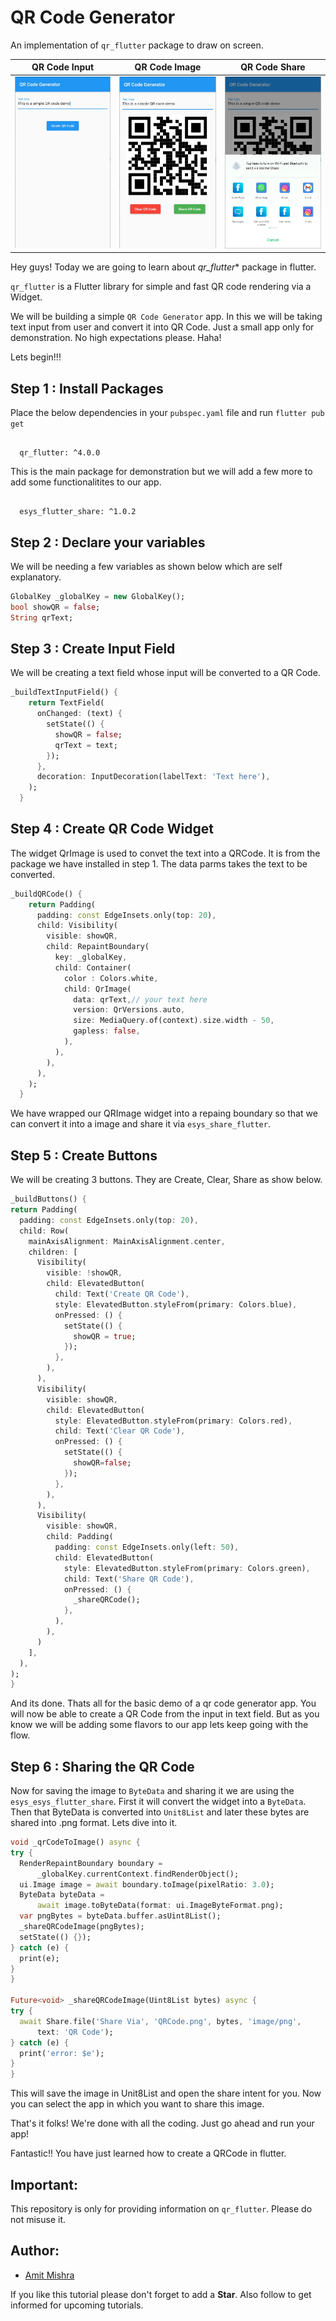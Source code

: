 # QR Code Generator

An implementation of `qr_flutter` package to draw on screen.


QR Code Input             |  QR Code Image  |  QR Code Share
:-------------------------:|:-------------------------:|:-------------------------:
<img src="assets/preview1.png" width ="200"/>  | <img src="assets/preview2.png" width ="200"/>| <img src="assets/preview3.png" width ="200"/>


Hey guys! Today we are going to learn about *qr_flutter** package in flutter.

`qr_flutter` is a Flutter library for simple and fast QR code rendering via a Widget.

We will be building a simple `QR Code Generator` app. In this we will be taking text input from user and convert it into QR Code. Just a small app only for demonstration. No high expectations please. Haha!

Lets begin!!!

## Step 1 :  Install Packages

Place the below dependencies in your `pubspec.yaml` file and run `flutter pub get`
```

  qr_flutter: ^4.0.0

```

This is the main package for demonstration but we will add a few more to add some functionalitites to our app.

```

  esys_flutter_share: ^1.0.2

```


## Step 2 : Declare your variables

We will be needing a few variables as shown below which are self explanatory.

```dart
GlobalKey _globalKey = new GlobalKey();
bool showQR = false;
String qrText;
```

## Step 3 : Create Input Field

We will be creating a text field whose input will be converted to a QR Code.

```dart
_buildTextInputField() {
    return TextField(
      onChanged: (text) {
        setState(() {
          showQR = false;
          qrText = text;
        });
      },
      decoration: InputDecoration(labelText: 'Text here'),
    );
  }
```

## Step 4 : Create QR Code Widget

The widget QrImage is used to convet the text into a QRCode. It is from the package we have installed in step 1. The data parms takes the text to be converted.

```dart
_buildQRCode() {
    return Padding(
      padding: const EdgeInsets.only(top: 20),
      child: Visibility(
        visible: showQR,
        child: RepaintBoundary(
          key: _globalKey,
          child: Container(
            color : Colors.white,
            child: QrImage(
              data: qrText,// your text here
              version: QrVersions.auto,
              size: MediaQuery.of(context).size.width - 50,
              gapless: false,
            ),
          ),
        ),
      ),
    );
  }
```

We have wrapped our QRImage widget into a repaing boundary so that we can convert it into a image and share it via `esys_share_flutter`.

## Step 5 : Create Buttons

We will be creating 3 buttons. They are Create, Clear, Share as show below.

```dart
_buildButtons() {
return Padding(
  padding: const EdgeInsets.only(top: 20),
  child: Row(
    mainAxisAlignment: MainAxisAlignment.center,
    children: [
      Visibility(
        visible: !showQR,
        child: ElevatedButton(
          child: Text('Create QR Code'),
          style: ElevatedButton.styleFrom(primary: Colors.blue),
          onPressed: () {
            setState(() {
              showQR = true;
            });
          },
        ),
      ),
      Visibility(
        visible: showQR,
        child: ElevatedButton(
          style: ElevatedButton.styleFrom(primary: Colors.red),
          child: Text('Clear QR Code'),
          onPressed: () {
            setState(() {
              showQR=false;
            });
          },
        ),
      ),
      Visibility(
        visible: showQR,
        child: Padding(
          padding: const EdgeInsets.only(left: 50),
          child: ElevatedButton(
            style: ElevatedButton.styleFrom(primary: Colors.green),
            child: Text('Share QR Code'),
            onPressed: () {
              _shareQRCode();
            },
          ),
        ),
      )
    ],
  ),
);
}
```

And its done. Thats all for the basic demo of a qr code generator app. You will now be able to create a QR Code from the input in text field. But as you know we will be adding some flavors to our app lets keep going with the flow.

## Step 6 : Sharing the QR Code

Now for saving the image to `ByteData` and sharing it we are using the `esys_esys_flutter_share`. First it will convert the widget into a `ByteData`. Then that ByteData is converted into `Unit8List` and later these bytes are shared into .png format. Lets dive into it.

```dart
void _qrCodeToImage() async {
try {
  RenderRepaintBoundary boundary =
      _globalKey.currentContext.findRenderObject();
  ui.Image image = await boundary.toImage(pixelRatio: 3.0);
  ByteData byteData =
      await image.toByteData(format: ui.ImageByteFormat.png);
  var pngBytes = byteData.buffer.asUint8List();
  _shareQRCodeImage(pngBytes);
  setState(() {});
} catch (e) {
  print(e);
}
}

Future<void> _shareQRCodeImage(Uint8List bytes) async {
try {
  await Share.file('Share Via', 'QRCode.png', bytes, 'image/png',
      text: 'QR Code');
} catch (e) {
  print('error: $e');
}
}
```
This will save the image in Unit8List and open the share intent for you. Now you can select the app in which you want to share this image.


That's it folks! We're done with all the coding. Just go ahead and run your app!

Fantastic!! You have just learned how to create a QRCode in flutter.

## Important:

This repository is only for providing information on `qr_flutter`. Please do not misuse it.

## Author:

* [Amit Mishra](https://github.com/amitmishra7)

If you like this tutorial please don't forget to add a **Star**. Also follow to get informed for upcoming tutorials.
